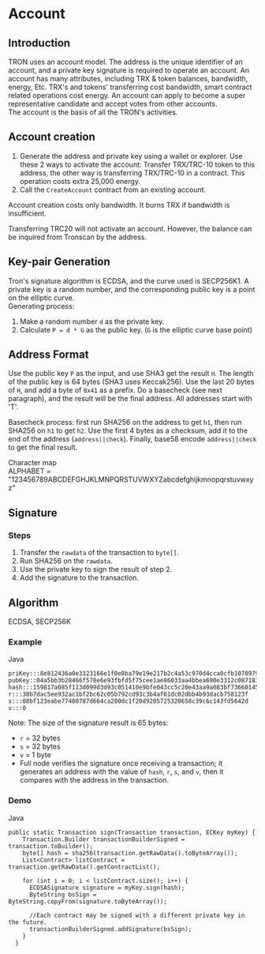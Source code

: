 # Account

## Introduction

TRON uses an account model. The address is the unique identifier of an account, and a private key signature is required to operate an account. An account has many attributes, including TRX & token balances, bandwidth, energy, Etc. TRX's and tokens' transferring cost bandwidth, smart contract related operations cost energy. An account can apply to become a super representative candidate and accept votes from other accounts.  
The account is the basis of all the TRON's activities.

## Account creation

1. Generate the address and private key using a wallet or explorer. Use these 2 ways to activate the account: Transfer TRX/TRC-10 token to this address, the other way is transferring TRX/TRC-10 in a contract. This operation costs extra 25,000 energy.
2. Call the `CreateAccount` contract from an existing account.

Account creation costs only bandwidth. It burns TRX if bandwidth is insufficient.

Transferring TRC20 will not activate an account. However, the balance can be inquired from Tronscan by the address.

## Key-pair Generation

Tron's signature algorithm is ECDSA, and the curve used is SECP256K1. A private key is a random number, and the corresponding public key is a point on the elliptic curve.  
Generating process:

1. Make a random number `d` as the private key.
2. Calculate `P = d * G` as the public key. \(`G` is the elliptic curve base point\)

## Address Format

Use the public key `P` as the input, and use SHA3 get the result `H`. The length of the public key is 64 bytes \(SHA3 uses Keccak256\). Use the last 20 bytes of `H`, and add a byte of `0x41` as a prefix. Do a basecheck \(see next paragraph\), and the result will be the final address. All addresses start with 'T'.

Basecheck process: first run SHA256 on the address to get `h1`, then run SHA256 on `h1` to get `h2`. Use the first 4 bytes as a checksum, add it to the end of the address \(`address||check`\). Finally, base58 encode `address||check` to get the final result.

Character map  
ALPHABET = "123456789ABCDEFGHJKLMNPQRSTUVWXYZabcdefghijkmnopqrstuvwxyz"

## Signature

### Steps

1. Transfer the `rawdata` of the transaction to `byte[]`.
2. Run SHA256 on the `rawdata`.
3. Use the private key to sign the result of step 2.
4. Add the signature to the transaction.

## Algorithm

ECDSA, SECP256K

### Example

Java

```text
priKey:::8e812436a0e3323166e1f0e8ba79e19e217b2c4a53c970d4cca0cfb1078979df 
pubKey::04a5bb3b28466f578e6e93fbfd5f75cee1ae86033aa4bbea690e3312c087181eb366f9a1d1d6a437a9bf9fc65ec853b9fd60fa322be3997c47144eb20da658b3d1 
hash:::159817a085f113d099d3d93c051410e9bfe043cc5c20e43aa9a083bf73660145 
r:::38b7dac5ee932ac1bf2bc62c05b792cd93c3b4af61dc02dbb4b93dacb758123f 
s:::08bf123eabe77480787d664ca280dc1f20d9205725320658c39c6c143fd5642d 
v:::0
```

Note: The size of the signature result is 65 bytes:

* `r` = 32 bytes
* `s` = 32 bytes
* `v` = 1 byte
* Full node verifies the signature once receiving a transaction; it generates an address with the value of `hash`, `r`, `s`, and `v`, then it compares with the address in the transaction.

### Demo

Java

```text
public static Transaction sign(Transaction transaction, ECKey myKey) {
    Transaction.Builder transactionBuilderSigned = transaction.toBuilder();
    byte[] hash = sha256(transaction.getRawData().toByteArray());
    List<Contract> listContract = transaction.getRawData().getContractList();

    for (int i = 0; i < listContract.size(); i++) {
      ECDSASignature signature = myKey.sign(hash);
      ByteString bsSign = ByteString.copyFrom(signature.toByteArray());

      //Each contract may be signed with a different private key in the future.
      transactionBuilderSigned.addSignature(bsSign);
    }
  }
```

